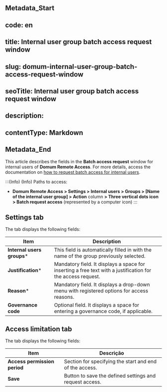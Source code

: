 ## Metadata_Start 
## code: en
## title: Internal user group batch access request window 
## slug: domum-internal-user-group-batch-access-request-window 
## seoTitle: Internal user group batch access request window 
## description:  
## contentType: Markdown 
## Metadata_End
This article describes the fields in the **Batch access request** window for internal users of **Domum Remote Access**. For more details, access the documentation on [how to request batch access for internal users](/v3-32/docs/domum-batch-access-for-employees).

:::(Info) (Info)
Paths to access: 

* **Domum Remote Access > Settings > Internal users > Groups > [Name of the internal user group] > Action** column **> Three vertical dots icon > Batch request access** (represented by a computer icon)
:::

## Settings tab
The tab displays the following fields:


| Item | Description |
| --- | --- |
| **Internal users groups*** | This field is automatically filled in with the name of the group  previously selected. |
| **Justification*** | Mandatory field. It displays a space for inserting a free text with a justification for the access request. |
| **Reason*** | Mandatory field. It displays a drop-down menu with registered options for access reasons. |
| **Governance code** | Optional field. It displays a space for entering a governance code, if applicable. |

## Access limitation tab
The tab displays the following fields:


| Item | Descrição |
| --- | --- |
| **Access permission period** | Section for specifying the start and end of the access.  |
| **Save** | Button to save the defined settings and request access. |
